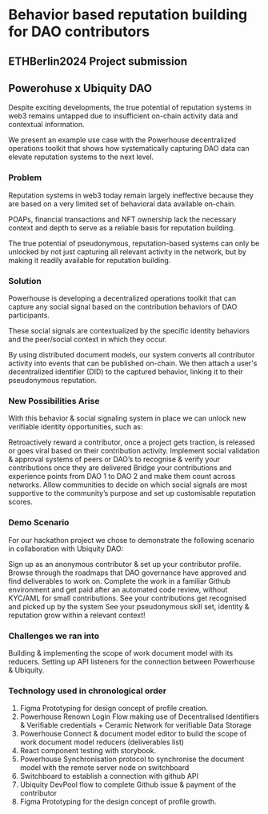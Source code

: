 # Behavior based reputation building for DAO contributors

## ETHBerlin2024 Project submission

## Powerohuse x Ubiquity DAO

Despite exciting developments, the true potential of reputation systems in web3 remains untapped due to insufficient on-chain activity data and contextual information. 

We present an example use case with the Powerhouse decentralized operations toolkit that shows how systematically capturing DAO data can elevate reputation systems to the next level.

### Problem

Reputation systems in web3 today remain largely ineffective because they are based on a very limited set of behavioral data available on-chain. 

POAPs, financial transactions and NFT ownership lack the necessary context and depth to serve as a reliable basis for reputation building.

The true potential of pseudonymous, reputation-based systems can only be unlocked by not just capturing all relevant activity in the network, but by making it readily available for reputation building.

### Solution

Powerhouse is developing a decentralized operations toolkit that can capture any social signal based on the contribution behaviors of DAO participants.

These social signals are contextualized by the specific identity behaviors and the peer/social context in which they occur.

By using distributed document models, our system converts all contributor activity into events that can be published on-chain. We then attach a user's decentralized identifier (DID) to the captured behavior, linking it to their pseudonymous reputation.

### New Possibilities Arise

With this behavior & social signaling system in place we can unlock new verifiable identity opportunities, such as:

Retroactively reward a contributor, once a project gets traction, is released or goes viral based on their contribution activity.
Implement social validation & approval systems of peers or DAO’s to recognise & verify your contributions once they are delivered
Bridge your contributions and experience points from DAO 1 to DAO 2 and make them count across networks.
Allow communities to decide on which social signals are most supportive to the community’s purpose and set up customisable reputation scores.

### Demo Scenario

For our hackathon project we chose to demonstrate the following scenario in collaboration with Ubiquity DAO:

Sign up as an anonymous contributor & set up your contributor profile. 
Browse through the roadmaps that DAO governance have approved and find deliverables to work on.
Complete the work in a familiar Github environment and get paid after an automated code review, without KYC/AML for small contributions.
See your contributions get recognised and picked up by the system
See your pseudonymous skill set, identity & reputation grow within a relevant context!

### Challenges we ran into

Building & implementing the scope of work document model with its reducers. Setting up API listeners for the connection between Powerhouse & Ubiquity.

### Technology used in chronological order

1. Figma Prototyping for design concept of profile creation. 
2. Powerhouse Renown Login Flow making use of Decentralised Identifiers &   Verifiable credentials + Ceramic Network for verifiable Data Storage
3. Powerhouse Connect & document model editor to build the scope of work document model reducers (deliverables list)
4. React component testing with storybook. 
5. Powerhouse Synchronisation protocol to synchronise the document model with the remote server node on switchboard
6. Switchboard to establish a connection with github API
7. Ubiquity DevPool flow to complete Github issue & payment of the contributor
8. Figma Prototyping for the design concept of profile growth.